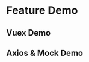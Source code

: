 # Feature Demo
## Vuex Demo
<template lang="pug">
  div
    p count：\{{vx_count}}
    p
      button(@click="vx_incrementCount(incrementPayload)") increment(\{{incrementPayload}})
      button(@click="vx_decrementCount(decrementPayload)") decrement(\{{decrementPayload}})
</template>

## Axios & Mock Demo
<template lang="pug">
  div
    p response：\{{response}}
    p
      button(@click="testHttpGet") get
      button(@click="testHttpPost") post
</template>

<script>
import { moduleHttpPopupDevTool } from '@/http'
import { bus, compareArr,
  // moduleUtilPopupDevTool,
  // mapComponents,
  // mapDirectives,
  // mapFilters,
  // mapMixins,
  mapGetters,
  mapActions
} from '@/utils'
let { testHttpGet, testHttpPost } = moduleHttpPopupDevTool
// let { } = moduleUtilPopupDevTool

export default {
  data () {
    return {
      incrementPayload: 1,
      decrementPayload: 2,
      response: null
    }
  },
  computed: {
    ...mapGetters('modules/popupDevTool', {
      vx_count: 'getCount'
    })
  },
  destroyed () {
    this.vx_reset()
  },
  methods: {
    ...mapActions('modules/popupDevTool', {
      vx_incrementCount: 'increment_count',
      vx_decrementCount: 'decrement_count',
      vx_reset: 'reset'
    }),
    async testHttpGet () {
      this.response = await testHttpGet('testHttpGetData')
        .then((res) => { return res })
        .catch((err) => { return err })
    },
    async testHttpPost () {
      this.response = await testHttpPost('testHttpPostData')
        .then((res) => { return res })
        .catch((err) => { return err })
    }
  }
}
</script>
